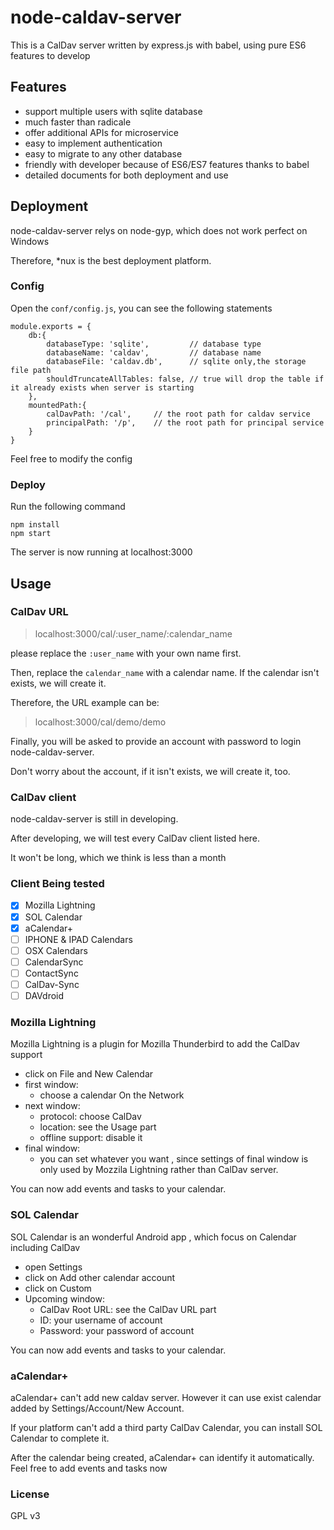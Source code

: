 # node-caldav-server
This is a CalDav server written by express.js with babel, using pure ES6 features to develop

## Features
- support multiple users with sqlite database
- much faster than radicale
- offer additional APIs for microservice
- easy to implement authentication
- easy to migrate to any other database  
- friendly with developer because of ES6/ES7 features thanks to babel
- detailed documents for both deployment and use

## Deployment
node-caldav-server relys on node-gyp, which does not work perfect on Windows

Therefore, *nux is the best deployment platform.

### Config
Open the `conf/config.js`, you can see the following statements
```
module.exports = {
    db:{
        databaseType: 'sqlite',         // database type
        databaseName: 'caldav',         // database name
        databaseFile: 'caldav.db',      // sqlite only,the storage file path
        shouldTruncateAllTables: false, // true will drop the table if it already exists when server is starting
    },
    mountedPath:{
        calDavPath: '/cal',     // the root path for caldav service
        principalPath: '/p',    // the root path for principal service
    }
}
```

Feel free to modify the config

### Deploy
Run the following command

```
npm install
npm start
```

The server is now running at localhost:3000


## Usage
### CalDav URL
>localhost:3000/cal/:user_name/:calendar_name

please replace the `:user_name` with your own name first.

Then, replace the `calendar_name` with a calendar name. If the calendar isn't exists, we will create it.

Therefore, the URL example can be: 
>localhost:3000/cal/demo/demo

Finally, you will be asked to provide an account with password to login node-caldav-server.

Don't worry about the account, if it isn't exists, we will create it, too.


### CalDav client
node-caldav-server is still in developing.

After developing, we will test every CalDav client listed here.

It won't be long, which we think is less than a month   

### Client Being tested
- [x] Mozilla Lightning
- [x] SOL Calendar
- [x] aCalendar+
- [ ] IPHONE & IPAD Calendars
- [ ] OSX Calendars
- [ ] CalendarSync
- [ ] ContactSync
- [ ] CalDav-Sync
- [ ] DAVdroid

### Mozilla Lightning
Mozilla Lightning is a plugin for Mozilla Thunderbird to add the CalDav support

- click on File and New Calendar
- first window:
    - choose a calendar On the Network
- next window:
    - protocol: choose CalDav
    - location: see the Usage part
    - offline support: disable it
- final window:
    - you can set whatever you want , since settings of final window is only used by Mozzila Lightning rather than CalDav server.

You can now add events and tasks to your calendar. 

### SOL Calendar
SOL Calendar is an wonderful Android app , which focus on Calendar including CalDav

- open Settings
- click on Add other calendar account
- click on Custom
- Upcoming window:
    - CalDav Root URL: see the CalDav URL part
    - ID: your username of account
    - Password: your password of account

You can now add events and tasks to your calendar. 

### aCalendar+
aCalendar+ can't add new caldav server. However it can use exist calendar added by Settings/Account/New Account. 

If your platform can't add a third party CalDav Calendar, you can install SOL Calendar to complete it.

After the calendar being created, aCalendar+ can identify it automatically. Feel free to add events and tasks now

### License
GPL v3

